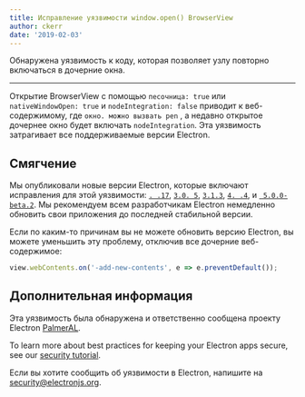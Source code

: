 ```yaml
---
title: Исправление уязвимости window.open() BrowserView
author: ckerr
date: '2019-02-03'
---
```


Обнаружена уязвимость к коду, которая позволяет узлу повторно включаться в дочерние окна.

---

Открытие BrowserView с помощью `песочница: true` или `nativeWindowOpen: true` и `nodeIntegration: false` приводит к веб-содержимому, где `окно. можно вызвать pen` , а недавно открытое дочернее окно будет включать `nodeIntegration`. Эта уязвимость затрагивает все поддерживаемые версии Electron.

## Смягчение

Мы опубликовали новые версии Electron, которые включают исправления для этой уязвимости: [`. .17`](https://github.com/electron/electron/releases/tag/v2.0.17), [`3.0. 5`](https://github.com/electron/electron/releases/tag/v3.0.15), [`3.1.3`](https://github.com/electron/electron/releases/tag/v3.1.3), [`4. .4`](https://github.com/electron/electron/releases/tag/v4.0.4), и [` 5.0.0-beta.2`](https://github.com/electron/electron/releases/tag/v5.0.0-beta.2). Мы рекомендуем всем разработчикам Electron немедленно обновить свои приложения до последней стабильной версии.

Если по каким-то причинам вы не можете обновить версию Electron, вы можете уменьшить эту проблему, отключив все дочерние веб-содержимое:

```javascript
view.webContents.on('-add-new-contents', e => e.preventDefault());
```

## Дополнительная информация

Эта уязвимость была обнаружена и ответственно сообщена проекту Electron [PalmerAL](https://github.com/PalmerAL).

To learn more about best practices for keeping your Electron apps secure, see our [security tutorial][].

Если вы хотите сообщить об уязвимости в Electron, напишите на security@electronjs.org.

[security tutorial]: https://electronjs.org/docs/tutorial/security
